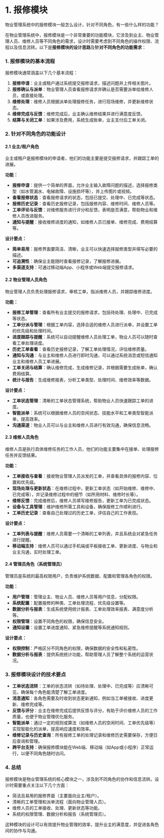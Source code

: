 # 1. 报修模块

物业管理系统中的报修模块一般怎么设计，针对不同角色，有一些什么样的功能？

在物业管理系统中，报修模块是一个非常重要的功能模块，它涉及到业主、物业管理人员、维修人员等不同角色的需求，设计时需要考虑到不同角色的操作权限、流程以及信息流转。以下是**报修模块的设计思路**及**针对不同角色的功能需求**：

### 1. **报修模块的基本流程**

报修模块通常涵盖以下几个基本流程：

1. **报修申请**：业主或租户通过系统提交报修请求，描述问题并上传相关图片。
2. **报修确认与派单**：物业管理人员查看报修请求并确认是否需要派单给维修人员，或直接处理。
3. **维修处理**：维修人员根据派单处理报修任务，进行现场维修，并更新维修状态。
4. **维修完成与反馈**：维修完成后，业主确认维修结果并进行满意度反馈。
5. **结算与关闭工单**：如果涉及费用，系统生成账单，业主支付后工单关闭。

### 2. **针对不同角色的功能设计**

#### 2.1 **业主/租户角色**

业主或租户是报修模块的申请者，他们的功能主要是提交报修请求，并跟踪工单的进展。

**功能：**

- **报修申请**：提供一个简单的界面，允许业主输入故障问题的描述，选择报修类型（如水管漏水、电梯故障、设施损坏等），并上传图片或视频。
- **查看报修状态**：查看报修请求的状态，包括已提交、处理中、已完成等状态。
- **报修历史记录**：查看历史报修记录，包括报修内容、维修时间、维修人员等。
- **工单评论与反馈**：对维修服务进行评分和反馈，表明是否满意，帮助物业和维修人员改进服务。
- **通知与提醒**：接收维修进度的通知，如维修人员已接单、维修完成、费用结算等。

**设计要点：**

- **简单易用**：报修界面要简洁、清晰，业主可以快速选择报修类型并填写必要的描述。
- **可追溯性**：确保业主能随时查看报修记录，了解报修进展。
- **多渠道支持**：可通过移动端App、小程序或Web端提交报修请求。

#### 2.2 **物业管理人员角色**

物业管理人员负责处理报修请求，审核工单，指派维修人员，并跟踪维修进度。

**功能：**

- **报修工单管理**：查看所有业主提交的报修请求，包括待处理、处理中、已完成等状态。
- **工单分派与管理**：根据工单内容，选择合适的维修人员进行派单，并设置工单的优先级和处理时间。
- **进度跟踪与提醒**：系统可以自动提醒维修人员处理工单，物业人员可以随时查看工单处理进度。
- **历史工单查看**：查看历史报修记录，了解工单处理情况，评估维修质量。
- **通知与沟通**：与业主和维修人员进行即时沟通，可以通过系统消息或短信通知业主和维修人员工单进展。
- **工单关闭与结算**：确认维修完成，生成维修记录，并根据需要生成账单，确认费用结算。
- **统计与报告**：生成维修报表，分析工单类型、处理时间、维修效率等数据。

**设计要点：**

- **工单状态管理**：清晰的工单状态管理系统，帮助物业人员快速跟踪工单的进度。
- **智能派单**：系统可以根据维修人员的空闲状态、技能水平和工单类型智能派单，提高效率。
- **沟通渠道**：物业人员可以与业主和维修人员进行有效沟通，确保信息流畅。

#### 2.3 **维修人员角色**

维修人员是执行具体维修任务的工作人员，他们的功能主要集中在接单、处理报修任务并反馈结果。

**功能：**

- **工单接收与查看**：接收物业管理人员派发的工单，并查看具体的报修内容、位置和优先级。
- **现场处理与更新状态**：在维修过程中，更新工单状态（如开始维修、维修中、已完成等），并记录维修过程中的细节（如所用材料、维修时长等）。
- **维修反馈**：完成维修后，维修人员填写维修报告，更新工单为已完成状态。
- **设备与工具管理**：维护维修所需工具和设备，确保报修工作顺利进行。
- **工单历史记录**：查看自己处理过的历史工单，评估自己的工作表现。

**设计要点：**

- **工单列表与提醒**：维修人员需要一个清晰的工单列表，并且系统会对紧急任务进行提醒。
- **移动端支持**：维修人员可以通过手机端或平板接收工单、更新进度、与物业和业主沟通，实时处理工单。

#### 2.4 **管理员角色（系统管理员）**

管理员是系统的最高权限用户，负责维护系统数据、配置和管理各角色的权限。

**功能：**

- **用户管理**：管理业主、物业人员、维修人员等用户信息，分配权限。
- **系统配置**：配置报修的种类、工单处理流程、优先级设置等。
- **数据分析与报表**：生成系统使用统计报表、工单处理效率报表、满意度分析等。
- **权限管理**：设置不同角色的权限，确保信息安全。
- **通知设置**：设置工单进度通知、紧急维修提醒等系统通知规则。

**设计要点：**

- **权限控制**：严格区分不同角色的权限，确保数据的安全性和私密性。
- **数据分析与报表**：提供系统统计功能，帮助管理人员了解整个系统的运营状况。

### 3. **报修模块设计的技术要点**

- **工单状态流转**：工单的状态流转（如待处理、处理中、已完成等）应清晰可见，确保每个角色能清楚了解工单进度。
- **消息通知**：各角色需要及时收到状态更新通知，例如当工单被接收、进度更新、维修完成等。
- **反馈与评分**：业主在维修完成后提供反馈与评分，有助于评价维修人员的工作质量，也便于物业管理优化服务。
- **智能派单**：通过一定的规则或算法（如维修人员的空闲时间、工单优先级等）实现智能化的派单，提高响应速度和效率。
- **维修记录与历史查询**：所有报修工单的处理记录和维修历史需要保存，方便日后查询和管理。
- **跨平台支持**：确保报修模块能在Web端、移动端（如App或小程序）正常运行，以便不同角色随时访问。

### 4. **总结**

报修模块是物业管理系统的核心模块之一，涉及到不同角色的协作和信息流转。设计时需要重点关注以下几个方面：

- 简洁且易用的报修界面（主要面向业主/租户）。
- 清晰的工单管理和派单流程（面向物业管理人员）。
- 维修人员的工单接收、处理、更新状态等功能。
- 系统的权限管理、数据分析和报告（系统管理员）。

这种模块的设计可以有效提升物业管理的效率，提升业主的满意度，并促进各角色间的协作与沟通。